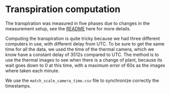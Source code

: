 # Transpiration computation

The transpiration was measured in five phases due to changes in the measurement setup, see the [README]([00-data/scale_weight/README.md](https://github.com/PalmStudio/Biophysics_database_palm/blob/main/00-data/scale_weight/README.md)) here for more details.

Computing the transpiration is quite tricky because we had three different computers in use, with different delay from UTC.
To be sure to get the same time for all the data, we used the time of the thermal camera, which we know have a constant delay of 3512s compared to UTC. The method is to use the thermal images to see when there is a change of plant, because its wait goes down to 0 at this time, with a maximum error of 60s as the images where taken each minute.

We use the `match_scale_camera_time.csv` file to synchronize correctly the timestamps.
